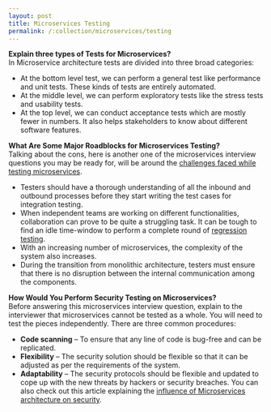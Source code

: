 ```yaml
---
layout: post
title: Microservices Testing
permalink: /:collection/microservices/testing
---
```


**Explain three types of Tests for Microservices?**  
In Microservice architecture tests are divided into three broad categories:
-	At the bottom level test, we can perform a general test like performance and unit tests. These kinds of tests are entirely automated.
-	At the middle level, we can perform exploratory tests like the stress tests and usability tests.
-	At the top level, we can conduct acceptance tests which are mostly fewer in numbers. It also helps stakeholders to know about different software features.

**What Are Some Major Roadblocks for Microservices Testing?**  
Talking about the cons, here is another one of the microservices interview questions you may be ready for, will be around the [challenges faced while testing microservices](https://www.lambdatest.com/blog/testing-challenges-related-to-microservice-architecture/).
-	Testers should have a thorough understanding of all the inbound and outbound processes before they start writing the test cases for integration testing.
-	When independent teams are working on different functionalities, collaboration can prove to be quite a struggling task. It can be tough to find an idle time-window to perform a complete round of [regression testing]( https://www.lambdatest.com/blog/regression-testing-strategies-of-mobile-web-pages/).
-	With an increasing number of microservices, the complexity of the system also increases.
-	During the transition from monolithic architecture, testers must ensure that there is no disruption between the internal communication among the components.

**How Would You Perform Security Testing on Microservices?**  
Before answering this microservices interview question, explain to the interviewer that microservices cannot be tested as a whole. You will need to test the pieces independently. There are three common procedures:
-	**Code scanning** – To ensure that any line of code is bug-free and can be replicated.
-	**Flexibility** – The security solution should be flexible so that it can be adjusted as per the requirements of the system.
-	**Adaptability** – The security protocols should be flexible and updated to cope up with the new threats by hackers or security breaches.
You can also check out this article explaining the [influence of Microservices architecture on security]( https://www.lambdatest.com/blog/does-microservices-architecture-influence-security-testing/).
